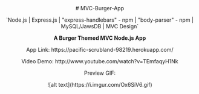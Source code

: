 <center>
# MVC-Burger-App
</center>
<p style="text-align: center;">
 `Node.js | Express.js | "express-handlebars" - npm | "body-parser" - npm | MySQL/JawsDB | MVC Design`
</p>
           
<p style="text-align: center; font-weight: bold;">
A Burger Themed MVC Node.js App 
</p>

<p style="text-align: center;">
App Link: https://pacific-scrubland-98219.herokuapp.com/
</p>
<p style="text-align: center;">
Video Demo: http://www.youtube.com/watch?v=TEmfaqyH1Nk
</p>
<p style="text-align: center;">
Preview GIF:
</p>

<p style="text-align: center;">
![alt text](https://i.imgur.com/Ox6SiV6.gif)
</p>


